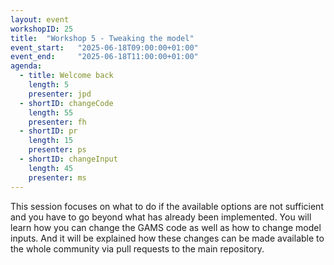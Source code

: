```yaml
---
layout: event
workshopID: 25
title:  "Workshop 5 - Tweaking the model"
event_start:   "2025-06-18T09:00:00+01:00"
event_end:     "2025-06-18T11:00:00+01:00"
agenda:
  - title: Welcome back
    length: 5
    presenter: jpd 
  - shortID: changeCode
    length: 55
    presenter: fh
  - shortID: pr
    length: 15
    presenter: ps
  - shortID: changeInput
    length: 45
    presenter: ms
---
```


This session focuses on what to do if the available options are not sufficient and you have to go beyond what has already been implemented. You will learn how you can change the GAMS code as well as how to change model inputs. And it will be explained how these changes can be made available to the whole community via pull requests to the main repository.
